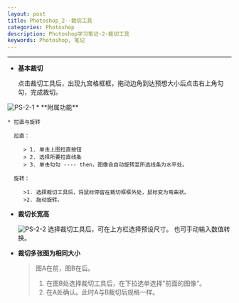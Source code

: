 ```yaml
---
layout: post
title: Photoshop_2--裁切工具
categories: Photoshop
description: Photoshop学习笔记-2-裁切工具
keywords: Photoshop, 笔记
---
```


___
* **基本裁切**

  点击裁切工具后，出现九宫格框框，拖动边角到达预想大小后点击右上角勾勾，完成裁切。
<img src="https://xiaoxin1900.club/images/posts/Photoshop/PS-2-1.png" alt="PS-2-1">
* **附属功能**

    * 拉直与旋转

      拉直：

         > 1. 单击上图拉直按钮
         > 2. 选择所要拉直线条
         > 3. 单击勾勾 ---- then，图像会自动旋转至所选线条为水平处。
      
      旋转：
      
         >1. 选择裁切工具后，将鼠标停留在裁切框框外处，鼠标变为弯曲状。
         >2. 拖动旋转。
    
* **裁切长宽高**

  <img src="https://xiaoxin1900.club/images/posts/Photoshop/PS-2-2.png" alt="PS-2-2">
  选择裁切工具后，可在上方栏选择预设尺寸。 也可手动输入数值转换。

* **裁切多张图为相同大小**

  > 图A在前，图B在后。
  > 1. 在图B处选择裁切工具后，在下拉选单选择"前面的图像"。 
  > 2. 在A处确认。此时A与B裁切后规格一样。